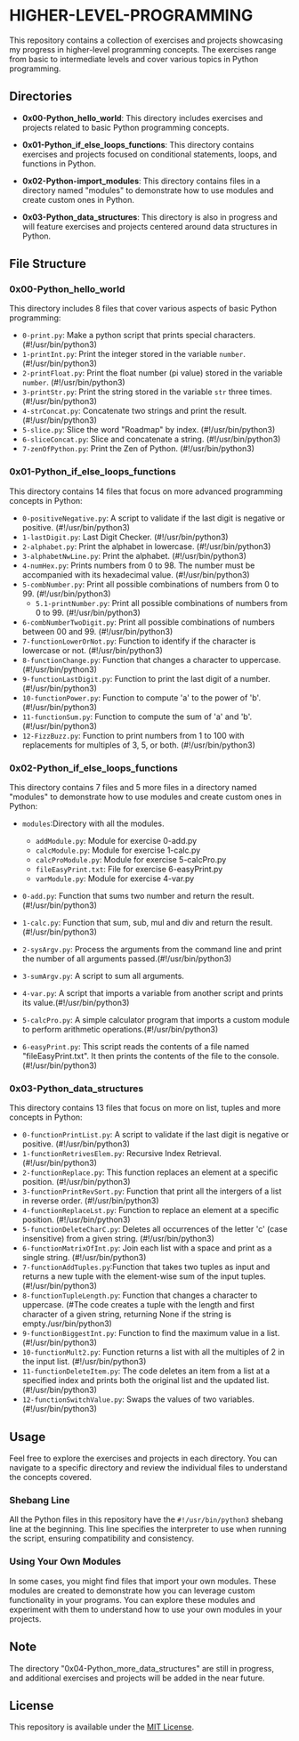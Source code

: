 # HIGHER-LEVEL-PROGRAMMING

This repository contains a collection of exercises and projects showcasing my progress in higher-level programming concepts. The exercises range from basic to intermediate levels and cover various topics in Python programming.

## Directories

- **0x00-Python_hello_world**: This directory includes exercises and projects related to basic Python programming concepts.

- **0x01-Python_if_else_loops_functions**: This directory contains exercises and projects focused on conditional statements, loops, and functions in Python.

- **0x02-Python-import_modules**: This directory contains files in a directory named "modules" to demonstrate how to use modules and create custom ones in Python.

- **0x03-Python_data_structures**: This directory is also in progress and will feature exercises and projects centered around data structures in Python.

## File Structure

### 0x00-Python_hello_world

This directory includes 8 files that cover various aspects of basic Python programming:

- `0-print.py`: Make a python script that prints special characters. (#!/usr/bin/python3)
- `1-printInt.py`: Print the integer stored in the variable `number`. (#!/usr/bin/python3)
- `2-printFloat.py`: Print the float number (pi value) stored in the variable `number`. (#!/usr/bin/python3)
- `3-printStr.py`: Print the string stored in the variable `str` three times. (#!/usr/bin/python3)
- `4-strConcat.py`: Concatenate two strings and print the result. (#!/usr/bin/python3)
- `5-slice.py`: Slice the word "Roadmap" by index. (#!/usr/bin/python3)
- `6-sliceConcat.py`: Slice and concatenate a string. (#!/usr/bin/python3)
- `7-zenOfPython.py`: Print the Zen of Python. (#!/usr/bin/python3)

### 0x01-Python_if_else_loops_functions

This directory contains 14 files that focus on more advanced programming concepts in Python:

- `0-positiveNegative.py`: A script to validate if the last digit is negative or positive. (#!/usr/bin/python3)
- `1-lastDigit.py`: Last Digit Checker. (#!/usr/bin/python3)
- `2-alphabet.py`: Print the alphabet in lowercase. (#!/usr/bin/python3)
- `3-alphabetNwLine.py`: Print the alphabet. (#!/usr/bin/python3)
- `4-numHex.py`: Prints numbers from 0 to 98. The number must be accompanied with its hexadecimal value. (#!/usr/bin/python3)
- `5-combNumber.py`: Print all possible combinations of numbers from 0 to 99. (#!/usr/bin/python3)
  - `5.1-printNumber.py`: Print all possible combinations of numbers from 0 to 99. (#!/usr/bin/python3)
- `6-combNumberTwoDigit.py`: Print all possible combinations of numbers between 00 and 99. (#!/usr/bin/python3)
- `7-functionLowerOrNot.py`: Function to identify if the character is lowercase or not. (#!/usr/bin/python3)
- `8-functionChange.py`: Function that changes a character to uppercase. (#!/usr/bin/python3)
- `9-functionLastDigit.py`: Function to print the last digit of a number. (#!/usr/bin/python3)
- `10-functionPower.py`: Function to compute 'a' to the power of 'b'. (#!/usr/bin/python3)
- `11-functionSum.py`: Function to compute the sum of 'a' and 'b'. (#!/usr/bin/python3)
- `12-FizzBuzz.py`: Function to print numbers from 1 to 100 with replacements for multiples of 3, 5, or both. (#!/usr/bin/python3)

### 0x02-Python_if_else_loops_functions

This directory contains 7 files and 5 more files in a directory named "modules" to demonstrate how to use modules and create custom ones in Python:

- `modules`:Directory with all the modules.

  - `addModule.py`: Module for exercise 0-add.py
  - `calcModule.py`: Module for exercise 1-calc.py
  - `calcProModule.py`: Module for exercise 5-calcPro.py
  - `fileEasyPrint.txt`: File for exercise 6-easyPrint.py
  - `varModule.py`: Module for exercise 4-var.py

- `0-add.py`: Function that sums two number and return the result.(#!/usr/bin/python3)
- `1-calc.py`: Function that sum, sub, mul and div and return the result. (#!/usr/bin/python3)
- `2-sysArgv.py`: Process the arguments from the command line and print the number of all arguments passed.(#!/usr/bin/python3)
- `3-sumArgv.py`: A script to sum all arguments.
- `4-var.py`: A script that imports a variable from another script and prints its value.(#!/usr/bin/python3)
- `5-calcPro.py`: A simple calculator program that imports a custom module to perform arithmetic operations.(#!/usr/bin/python3)
- `6-easyPrint.py`: This script reads the contents of a file named "fileEasyPrint.txt". It then prints the contents of the file to the console.(#!/usr/bin/python3)

### 0x03-Python_data_structures

This directory contains 13 files that focus on more on list, tuples and more concepts in Python:

- `0-functionPrintList.py`: A script to validate if the last digit is negative or positive. (#!/usr/bin/python3)
- `1-functionRetrivesElem.py`: Recursive Index Retrieval. (#!/usr/bin/python3)
- `2-functionReplace.py`: This function replaces an element at a specific position. (#!/usr/bin/python3)
- `3-functionPrintRevSort.py`: Function that print all the intergers of a list in reverse order. (#!/usr/bin/python3)
- `4-functionReplaceLst.py`: Function to replace an element at a specific position. (#!/usr/bin/python3)
- `5-functionDeleteCharC.py`: Deletes all occurrences of the letter 'c' (case insensitive) from a given string. (#!/usr/bin/python3)
- `6-functionMatrixOfInt.py`: Join each list with a space and print as a single string. (#!/usr/bin/python3)
- `7-functionAddTuples.py`:Function that takes two tuples as input and returns a new tuple with the element-wise sum of the input tuples. (#!/usr/bin/python3)
- `8-functionTupleLength.py`: Function that changes a character to uppercase. (#The code creates a tuple with the length and first character of a given string, returning None if the string is empty./usr/bin/python3)
- `9-functionBiggestInt.py`: Function to find the maximum value in a list. (#!/usr/bin/python3)
- `10-functionMult2.py`: Function returns a list with all the multiples of 2 in the input list. (#!/usr/bin/python3)
- `11-functionDeleteItem.py`: The code deletes an item from a list at a specified index and prints both the original list and the updated list. (#!/usr/bin/python3)
- `12-functionSwitchValue.py`: Swaps the values of two variables. (#!/usr/bin/python3)

## Usage

Feel free to explore the exercises and projects in each directory. You can navigate to a specific directory and review the individual files to understand the concepts covered.

### Shebang Line

All the Python files in this repository have the `#!/usr/bin/python3` shebang line at the beginning. This line specifies the interpreter to use when running the script, ensuring compatibility and consistency.

### Using Your Own Modules

In some cases, you might find files that import your own modules. These modules are created to demonstrate how you can leverage custom functionality in your programs. You can explore these modules and experiment with them to understand how to use your own modules in your projects.

## Note

The directory "0x04-Python_more_data_structures" are still in progress, and additional exercises and projects will be added in the near future.

## License

This repository is available under the [MIT License](LICENSE).

